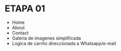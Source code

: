 <h1>ETAPA 01</h1>
<ul>
  <li>Home</li>
  <li>About</li>
  <li>Contact</li>
  <li>Galeria de imagenes simplificada</li>
  <li>Logica de carrito direccionada a Whatsapp/e-mail</li>
</ul>
